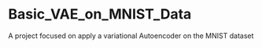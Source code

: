 # Basic_VAE_on_MNIST_Data
A project focused on apply a variational Autoencoder on the MNIST dataset
